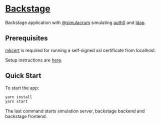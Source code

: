 # [Backstage](https://backstage.io)

Backstage application with [@simulacrum](https://github.com/thefrontside/simulacrum) simulating [auth0](https://github.com/thefrontside/simulacrum/tree/v0/packages/auth0) and [ldap](https://github.com/thefrontside/simulacrum/tree/v0/packages/ldap).

## Prerequisites

[mkcert]() is required for running a self-signed ssl certificate from localhost.

Setup instructions are [here](https://github.com/thefrontside/simulacrum/blob/5bd797f68a0c33a4d8c98dc7f2b7a1d2526fa699/packages/ui/README.md#running-https-services-from-localhost).

## Quick Start

To start the app:

```sh
yarn install
yarn start
````

The last command starts simulation server, backstage backend and backstage frontend.
